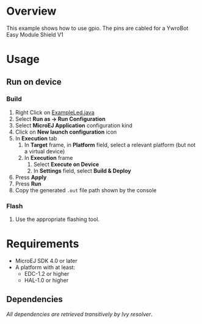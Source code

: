 # Overview
This example shows how to use gpio.
The pins are cabled for a YwroBot Easy Module Shield V1

# Usage
## Run on device
### Build
1. Right Click on [ExampleLed.java](ej.examples.foundation.hal.gpio/src/main/java/ej/examples/foundation/hal/gpio/ExampleLed.java)
1. Select **Run as -> Run Configuration**
1. Select **MicroEJ Application** configuration kind
1. Click on **New launch configuration** icon
1. In **Execution** tab
	1. In **Target** frame, in **Platform** field, select a relevant platform (but not a virtual device)
	1. In **Execution** frame
		1. Select **Execute on Device**
		2. In **Settings** field, select **Build & Deploy**
1. Press **Apply**
1. Press **Run**
1. Copy the generated `.out` file path shown by the console

### Flash
1. Use the appropriate flashing tool.

# Requirements
* MicroEJ SDK 4.0 or later
* A platform with at least:
	* EDC-1.2 or higher
	* HAL-1.0 or higher

## Dependencies
_All dependencies are retrieved transitively by Ivy resolver_.
